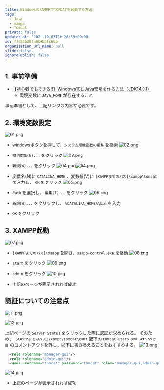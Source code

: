 ```yaml
---
title: WindowsのXAMPPでTOMCATを起動する方法
tags:
  - Java
  - xampp
  - Tomcat
private: false
updated_at: '2021-10-03T10:26:59+09:00'
id: ff855b25fa8b9b6fc66b
organization_url_name: null
slide: false
ignorePublish: false
---
```

## 1. 事前準備
- [【初心者でもできる‼】Windows10にJava環境を作る方法（JDK14.0.1）](https://qiita.com/ryome/items/30135570954e36196821)
    - 環境変数に `JAVA_HOME` が存在すること

事前準備として、上記リンクの内容が必要です。

## 2. 環境変数設定
![01.png](https://qiita-image-store.s3.ap-northeast-1.amazonaws.com/0/449867/55033dea-262a-99fb-3d4a-2add6a764075.png)

- windowsボタンを押して、`システム環境変数の編集` を検索
![02.png](https://qiita-image-store.s3.ap-northeast-1.amazonaws.com/0/449867/5229790f-24b8-011d-d68a-ab6e9c8a1086.png)

- `環境変数(N)...` をクリック
![03.png](https://qiita-image-store.s3.ap-northeast-1.amazonaws.com/0/449867/f2dc2bb6-58da-ae83-c6e2-43ef1f3ef55b.png)

- `新規(W)...` をクリック
![04.png](./04.png)![04.png](https://qiita-image-store.s3.ap-northeast-1.amazonaws.com/0/449867/cd1d2976-5d95-7aed-c78d-d65f7a6b7e2a.png)

- 変数名(N)に `CATALINA_HOME` 、変数値(V)に `[XAMPPまでのパス]\xampp\tomcat` を入力し、 `OK` をクリック
![05.png](https://qiita-image-store.s3.ap-northeast-1.amazonaws.com/0/449867/cef55beb-909d-f513-1a82-03a8420fd08b.png)

- `Path` を選択し、 `編集(I)...` をクリック
![06.png](https://qiita-image-store.s3.ap-northeast-1.amazonaws.com/0/449867/e000d752-44c8-6d5f-9707-678210086ba5.png)

- `新規(W)...` をクリックし、 `%CATALINA_HOME%\bin` を入力
- `OK` をクリック

## 3. XAMPP起動

![07.png](https://qiita-image-store.s3.ap-northeast-1.amazonaws.com/0/449867/d5ebe125-d7a8-440d-cdea-91f5d23086ba.png)

- `[XAMPPまでのパス]\xampp` を開き、`xampp-control.exe` を起動
![08.png](https://qiita-image-store.s3.ap-northeast-1.amazonaws.com/0/449867/de16cb31-ff7c-ff9d-5117-01b659928a8f.png)

- `start` をクリック
![09.png](https://qiita-image-store.s3.ap-northeast-1.amazonaws.com/0/449867/a0b2aa14-8c4d-7ee8-fcb8-73bcefe77ec9.png)

- `admin` をクリック
![10.png](https://qiita-image-store.s3.ap-northeast-1.amazonaws.com/0/449867/53213795-6a2a-9926-2f85-47c8fe65a614.png)

- 上記のページが表示されれば成功


## 認証についての注意点

![11.png](https://qiita-image-store.s3.ap-northeast-1.amazonaws.com/0/449867/8993c0ec-7b57-98df-b395-a6c0b7b21dd4.png)

![12.png](https://qiita-image-store.s3.ap-northeast-1.amazonaws.com/0/449867/7586ef3b-72a5-a543-096a-49c8eba64230.png)

上記ページの `Server Status` をクリックした際に認証が求められる。
そのため、 `[XAMPPまでのパス]\xampp\tomcat\conf` 配下の `tomcat-users.xml 49～55行目` のコメントアウトを外し、以下に書き換えることをおすすめする。
![13.png](https://qiita-image-store.s3.ap-northeast-1.amazonaws.com/0/449867/b89d224c-a747-7f45-668b-93261bfe1284.png)


```xml:tomcat-users.xml
  <role rolename="manager-gui"/>
  <role rolename="admin-gui"/>
  <user username="tomcat" password="tomcat" roles="manager-gui,admin-gui"/>
```
![14.png](https://qiita-image-store.s3.ap-northeast-1.amazonaws.com/0/449867/549e62b7-4842-8620-2020-01f51cff5965.png)

- 上記のページが表示されれば成功

